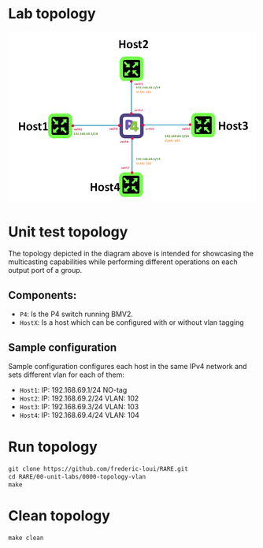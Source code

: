 # Lab topology

![Lab diagram](../../resources/0000-topology-vlan.png)


# Unit test topology
The topology depicted in the diagram above is intended for showcasing the multicasting capabilities while performing different operations on each output port of a group.

## Components:
- `P4`: Is the P4 switch running BMV2.
- `HostX`: Is a host which can be configured with or without vlan tagging

## Sample configuration
Sample configuration configures each host in the same IPv4 network and sets different vlan for each of them:
- `Host1`: IP: 192.168.69.1/24 NO-tag
- `Host2`: IP: 192.168.69.2/24 VLAN: 102
- `Host3`: IP: 192.168.69.3/24 VLAN: 103
- `Host4`: IP: 192.168.69.4/24 VLAN: 104

# Run topology
```
git clone https://github.com/frederic-loui/RARE.git
cd RARE/00-unit-labs/0000-topology-vlan
make
```

# Clean topology
```
make clean
```

